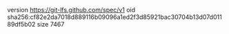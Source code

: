version https://git-lfs.github.com/spec/v1
oid sha256:cf82e2da7018d889116b09096a1ed2f3d85921bac30704b13d07d01189df5b02
size 7467
